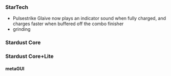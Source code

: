### StarTech
- Pulsestrike Glaive now plays an indicator sound when fully charged, and charges faster when buffered off the combo finisher
- grinding

### Stardust Core

### Stardust Core+Lite

#### metaGUI
